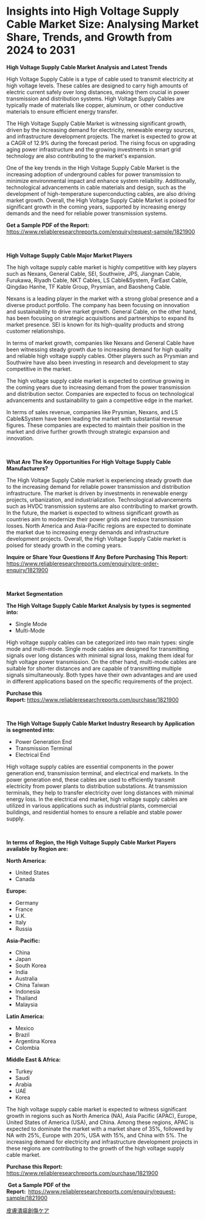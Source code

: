 <p><h1>Insights into High Voltage Supply Cable Market Size: Analysing Market Share, Trends, and Growth from 2024 to 2031</h1></p><p><strong>High Voltage Supply Cable Market Analysis and Latest Trends</strong></p>
<p><p>High Voltage Supply Cable is a type of cable used to transmit electricity at high voltage levels. These cables are designed to carry high amounts of electric current safely over long distances, making them crucial in power transmission and distribution systems. High Voltage Supply Cables are typically made of materials like copper, aluminum, or other conductive materials to ensure efficient energy transfer.</p><p>The High Voltage Supply Cable Market is witnessing significant growth, driven by the increasing demand for electricity, renewable energy sources, and infrastructure development projects. The market is expected to grow at a CAGR of 12.9% during the forecast period. The rising focus on upgrading aging power infrastructure and the growing investments in smart grid technology are also contributing to the market's expansion.</p><p>One of the key trends in the High Voltage Supply Cable Market is the increasing adoption of underground cables for power transmission to minimize environmental impact and enhance system reliability. Additionally, technological advancements in cable materials and design, such as the development of high-temperature superconducting cables, are also driving market growth. Overall, the High Voltage Supply Cable Market is poised for significant growth in the coming years, supported by increasing energy demands and the need for reliable power transmission systems.</p></p>
<p><strong>Get a Sample PDF of the Report:&nbsp;</strong> <a href="https://www.reliableresearchreports.com/enquiry/request-sample/1821900">https://www.reliableresearchreports.com/enquiry/request-sample/1821900</a></p>
<p>&nbsp;</p>
<p><strong>High Voltage Supply Cable Major Market Players</strong></p>
<p><p>The high voltage supply cable market is highly competitive with key players such as Nexans, General Cable, SEI, Southwire, JPS, Jiangnan Cable, Furukawa, Riyadh Cable, NKT Cables, LS Cable&System, FarEast Cable, Qingdao Hanhe, TF Kable Group, Prysmian, and Baosheng Cable.</p><p>Nexans is a leading player in the market with a strong global presence and a diverse product portfolio. The company has been focusing on innovation and sustainability to drive market growth. General Cable, on the other hand, has been focusing on strategic acquisitions and partnerships to expand its market presence. SEI is known for its high-quality products and strong customer relationships.</p><p>In terms of market growth, companies like Nexans and General Cable have been witnessing steady growth due to increasing demand for high quality and reliable high voltage supply cables. Other players such as Prysmian and Southwire have also been investing in research and development to stay competitive in the market.</p><p>The high voltage supply cable market is expected to continue growing in the coming years due to increasing demand from the power transmission and distribution sector. Companies are expected to focus on technological advancements and sustainability to gain a competitive edge in the market.</p><p>In terms of sales revenue, companies like Prysmian, Nexans, and LS Cable&System have been leading the market with substantial revenue figures. These companies are expected to maintain their position in the market and drive further growth through strategic expansion and innovation.</p></p>
<p>&nbsp;</p>
<p><strong>What Are The Key Opportunities For High Voltage Supply Cable Manufacturers?</strong></p>
<p><p>The High Voltage Supply Cable market is experiencing steady growth due to the increasing demand for reliable power transmission and distribution infrastructure. The market is driven by investments in renewable energy projects, urbanization, and industrialization. Technological advancements such as HVDC transmission systems are also contributing to market growth. In the future, the market is expected to witness significant growth as countries aim to modernize their power grids and reduce transmission losses. North America and Asia-Pacific regions are expected to dominate the market due to increasing energy demands and infrastructure development projects. Overall, the High Voltage Supply Cable market is poised for steady growth in the coming years.</p></p>
<p><strong>Inquire or Share Your Questions If Any Before Purchasing This Report:</strong> <a href="https://www.reliableresearchreports.com/enquiry/pre-order-enquiry/1821900">https://www.reliableresearchreports.com/enquiry/pre-order-enquiry/1821900</a></p>
<p>&nbsp;</p>
<p><strong>Market Segmentation</strong></p>
<p><strong>The High Voltage Supply Cable Market Analysis by types is segmented into:</strong></p>
<p><ul><li>Single Mode</li><li>Multi-Mode</li></ul></p>
<p><p>High voltage supply cables can be categorized into two main types: single mode and multi-mode. Single mode cables are designed for transmitting signals over long distances with minimal signal loss, making them ideal for high voltage power transmission. On the other hand, multi-mode cables are suitable for shorter distances and are capable of transmitting multiple signals simultaneously. Both types have their own advantages and are used in different applications based on the specific requirements of the project.</p></p>
<p><strong>Purchase this Report:&nbsp;</strong><a href="https://www.reliableresearchreports.com/purchase/1821900">https://www.reliableresearchreports.com/purchase/1821900</a></p>
<p>&nbsp;</p>
<p><strong>The High Voltage Supply Cable Market Industry Research by Application is segmented into:</strong></p>
<p><ul><li>Power Generation End</li><li>Transmission Terminal</li><li>Electrical End</li></ul></p>
<p><p>High voltage supply cables are essential components in the power generation end, transmission terminal, and electrical end markets. In the power generation end, these cables are used to efficiently transmit electricity from power plants to distribution substations. At transmission terminals, they help to transfer electricity over long distances with minimal energy loss. In the electrical end market, high voltage supply cables are utilized in various applications such as industrial plants, commercial buildings, and residential homes to ensure a reliable and stable power supply.</p></p>
<p>&nbsp;</p>
<p><strong>In terms of Region, the High Voltage Supply Cable Market Players available by Region are:</strong></p>
<p>
    <p> <strong> North America: </strong>
        <ul>
            <li>United States</li>
            <li>Canada</li>
        </ul>
        </p> 
    <p> <strong> Europe: </strong>
        <ul>
            <li>Germany</li>
            <li>France</li>
            <li>U.K.</li>
            <li>Italy</li>
            <li>Russia</li>
        </ul>
        </p> 
    <p> <strong> Asia-Pacific: </strong>
        <ul>
            <li>China</li>
            <li>Japan</li>
            <li>South Korea</li>
            <li>India</li>
            <li>Australia</li>
            <li>China Taiwan</li>
            <li>Indonesia</li>
            <li>Thailand</li>
            <li>Malaysia</li>
        </ul>
        </p> 
    <p> <strong> Latin America: </strong>
        <ul>
            <li>Mexico</li>
            <li>Brazil</li>
            <li>Argentina Korea</li>
            <li>Colombia</li>
        </ul>
        </p> 
    <p> <strong> Middle East & Africa: </strong>
        <ul>
            <li>Turkey</li>
            <li>Saudi</li>
            <li>Arabia</li>
            <li>UAE</li>
            <li>Korea</li>
        </ul>
    </p>
    </p>
<p><p>The high voltage supply cable market is expected to witness significant growth in regions such as North America (NA), Asia Pacific (APAC), Europe, United States of America (USA), and China. Among these regions, APAC is expected to dominate the market with a market share of 35%, followed by NA with 25%, Europe with 20%, USA with 15%, and China with 5%. The increasing demand for electricity and infrastructure development projects in these regions are contributing to the growth of the high voltage supply cable market.</p></p>
<p><strong>Purchase this Report: </strong><a href="https://www.reliableresearchreports.com/purchase/1821900">https://www.reliableresearchreports.com/purchase/1821900</a></p>
<p>&nbsp;<strong>Get a Sample PDF of the Report:&nbsp;&nbsp;</strong><a href="https://www.reliableresearchreports.com/enquiry/request-sample/1821900">https://www.reliableresearchreports.com/enquiry/request-sample/1821900</a></p>
<p><strong></strong></p>
<p><p><a href="https://medium.com/@edwards13jessica/%E6%BD%B0%E7%98%8D%E6%80%A7%E7%9A%AE%E8%86%9A%E6%90%8D%E5%82%B7%E6%B2%BB%E7%99%82%E5%B8%82%E5%A0%B4%E3%81%AF-%E5%B8%82%E5%A0%B4%E3%82%B7%E3%82%A7%E3%82%A2-%E3%82%B5%E3%82%A4%E3%82%BA-%E3%81%8A%E3%82%88%E3%81%B32031%E5%B9%B4%E3%81%BE%E3%81%A7%E3%81%AE%E4%BA%88%E6%B8%AC%E3%81%AB%E7%84%A6%E7%82%B9%E3%82%92%E5%BD%93%E3%81%A6%E3%81%A6%E3%81%84%E3%81%BE%E3%81%99-c6561dce3381">皮膚潰瘍創傷ケア</a></p></p>